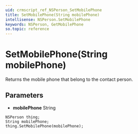 ```yaml
---
uid: crmscript_ref_NSPerson_SetMobilePhone
title: SetMobilePhone(String mobilePhone)
intellisense: NSPerson.SetMobilePhone
keywords: NSPerson, GetMobilePhone
so.topic: reference
---
```


# SetMobilePhone(String mobilePhone)

Returns the mobile phone that belong to the contact person.

## Parameters

* **mobilePhone** String

```crmscript
NSPerson thing;
String mobilePhone;
thing.SetMobilePhone(mobilePhone);
```

